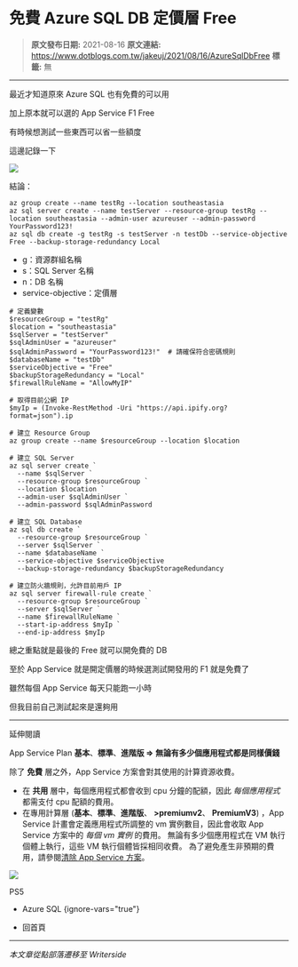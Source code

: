 # 免費 Azure SQL DB 定價層 Free

> **原文發布日期:** 2021-08-16
> **原文連結:** https://www.dotblogs.com.tw/jakeuj/2021/08/16/AzureSqlDbFree
> **標籤:** 無

---

最近才知道原來 Azure SQL 也有免費的可以用

加上原本就可以選的 App Service F1 Free

有時候想測試一些東西可以省一些額度

這邊記錄一下

![](https://dotblogsfile.blob.core.windows.net/user/御星幻/5f4ada0d-336c-4133-aa79-391602cf434e/1629782873.png)

結論：

```
az group create --name testRg --location southeastasia
az sql server create --name testServer --resource-group testRg --location southeastasia --admin-user azureuser --admin-password YourPassword123!
az sql db create -g testRg -s testServer -n testDb --service-objective Free --backup-storage-redundancy Local
```

* g：資源群組名稱
* s：SQL Server 名稱
* n：DB 名稱
* service-objective：定價層

```
# 定義變數
$resourceGroup = "testRg"
$location = "southeastasia"
$sqlServer = "testServer"
$sqlAdminUser = "azureuser"
$sqlAdminPassword = "YourPassword123!"  # 請確保符合密碼規則
$databaseName = "testDb"
$serviceObjective = "Free"
$backupStorageRedundancy = "Local"
$firewallRuleName = "AllowMyIP"

# 取得目前公網 IP
$myIp = (Invoke-RestMethod -Uri "https://api.ipify.org?format=json").ip

# 建立 Resource Group
az group create --name $resourceGroup --location $location

# 建立 SQL Server
az sql server create `
  --name $sqlServer `
  --resource-group $resourceGroup `
  --location $location `
  --admin-user $sqlAdminUser `
  --admin-password $sqlAdminPassword

# 建立 SQL Database
az sql db create `
  --resource-group $resourceGroup `
  --server $sqlServer `
  --name $databaseName `
  --service-objective $serviceObjective
  --backup-storage-redundancy $backupStorageRedundancy

# 建立防火牆規則，允許目前用戶 IP
az sql server firewall-rule create `
  --resource-group $resourceGroup `
  --server $sqlServer `
  --name $firewallRuleName `
  --start-ip-address $myIp `
  --end-ip-address $myIp
```

總之重點就是最後的 Free 就可以開免費的 DB

至於 App Service 就是開定價層的時候選測試開發用的 F1 就是免費了

雖然每個 App Service 每天只能跑一小時

但我目前自己測試起來是還夠用

---

延伸閱讀

App Service Plan **基本**、**標準**、**進階版 =>** **無論有多少個應用程式都是同樣價錢**

除了 **免費** 層之外，App Service 方案會對其使用的計算資源收費。

* 在 **共用** 層中，每個應用程式都會收到 cpu 分鐘的配額，因此 *每個應用程式* 都需支付 cpu 配額的費用。
* 在專用計算層 (**基本**、**標準**、**進階版**、 **>premiumv2**、 **PremiumV3**) ，App Service 計畫會定義應用程式所調整的 vm 實例數目，因此會收取 App Service 方案中的 *每個 vm 實例* 的費用。 無論有多少個應用程式在 VM 執行個體上執行，這些 VM 執行個體皆採相同收費。 為了避免產生非預期的費用，請參閱[清除 App Service 方案](https://docs.microsoft.com/zh-tw/azure/app-service/app-service-plan-manage#delete)。

![](https://card.psnprofiles.com/1/jakeuj.png)

PS5

* Azure SQL
{ignore-vars="true"}

* 回首頁

---

*本文章從點部落遷移至 Writerside*
